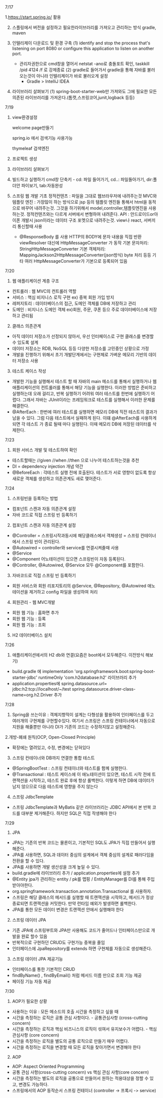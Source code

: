 7/17

1.https://start.spring.io/ 활용

2. 스플링에서 버전을 설정하고 필요한라이브러리를 가져오고 관리하는 방식
   gradle, maven

3. 인텔리제이 다운로드 및 환경 구축
   (1) identify and stop the process that's listening on port 8080 or configure this application to listen on another port.
    - 관리자권한으로 cmd창을 열어서  netstat -ano로 충돌포트 확인, taskkill /pid 4124 /f 로 강제종료
      (2) gradle로 들어가서 gradle을 통해 자바를 불러오는것이 아니라 인텔리제이가 바로 불러오게 설정
       - Gradle > IntelliJ IDEA

4. 라이브러리 살펴보기
   (1) spring-boot-starter-web만 가져와도 그에 필요한 모든 의존된 라이브러리를 가져온다.(톰캣,스프링코어,junit,logback 등등)
   
7/19

1. view환경설정

   welcome page만들기

   spring.io 에서 검색기능 사용가능

   thymeleaf 검색엔진

2. 프로젝트 생성
3. 라이브러리 살펴보기
4. 빌드하고 실행하기
   cmd창 단축키 -  cd: 파일 들어가기, cd..: 파일돌아가기, dir:폴더안 파이보기, tab:자동완성
   

5. 스프링 웹 개발 기초
   정적컨텐츠 : 파일을 그대로 웹브라우저에 내려주는것
   MVC와 템플릿 엔진 : 가장많이 하는 방식으로 jsp 등의 템플릿 엔진들 통해서 html을 동적으로 바꾸어 내려주는것. 
                     그것을 하기위해서 model,controller,템플릿엔진을 사용하는것. 정적컨텐츠와는 다르게 서버에서 변형하여 내려준다.
   API : 안드로이드or아이폰 개발시 json이라는 데이터 구조 포멧으로 내려주는것. view나 react, 서버끼리 통신할때 사용
      - @ResponseBody 를 사용
        HTTP의 BODY에 문자 내용을 직접 반환
        viewResolver 대신에 HttpMessageConverter 가 동작
        기본 문자처리: StringHttpMessageConverter
        기본 객체처리: MappingJackson2HttpMessageConverter(json방식)
        byte 처리 등등 기타 여러 HttpMessageConverter가 기본으로 등록되어 있음
        
7/20

1. 웹 애플리케이션 계층 구조
 - 컨트롤러 : 웹 MVC의 컨트롤러 역할
 - 서비스 : 핵심 비지니스 로직 구현 ex) 중복 회원 가입 방지
 - 레퍼지토리 : 데이터베이스의 접근, 도메인 객체를 DB에 저장하고 관리 
 - 도메인 : 비지니스 도메인 객체 ex)회원, 주문, 쿠폰 등으 주로 데이터베이스에 저장하고 관리됨

2. 클래스 의존관계
 - 아직 데이터 저장소가 선정되지 않아서, 우선 인터페이스로 구현 클래스를 변경할 수 있도록 설계
 - 데이터 저장소는 RDB, NoSQL 등등 다양한 저장소를 고민중인 상황으로 가정
 - 개발을 진행하기 위해서 초기 개발단계에서는 구현체로 가벼운 메모리 기반의 데이터 저장소 사용

3. 테스트 케이스 작성

 - 개발한 기능을 실행해서 테스트 할 때 자바의 main 메소드를 통해서 실행하거나 웹 애플리케이션의 컨트롤러를 통해서 해당 기능을 실행한다.
   이러한 방법은 준비하고 실행하는데 오래 걸리고, 반복 실행하기 어려워 여러 테스트를 한번에 실행하기 어렵다.
   그래서 자바는 JUnit이라는 프레임워크로 테스트를 실행해서 이러한 문제를 해결한다.
 - @AfterEach : 한번에 여러 테스트를 실행하면 메모리 DB에 직전 테스트의 결과가 남을 수 있다. 그럼 다음 테스트에서 실패하게 된다.
                이떄 @AfterEach를 사용하게되면 각 테스트 가 종료 될때 마다 실행된다. 이때 메모리 DB에 저장된 데이터를 삭제한다.
   
7/23
1. 회원 서비스 개발 및 테스트하여 확인
 - 테스트할때는 //given //when //then 으로 나누어 테스트하는것을 추천
 - DI = dependency injection 개념 약간
 - @BeforeEach : 각테스트 실행 전에 호출된다. 테스트가 서로 영향이 없도록 항상 새로운 객체를 생성하고 의존관계도 새로 맺어준다.

7/24
1. 스프링빈을 등록하는 방법
- 컴포넌트 스캔과 자동 의존관계 설정
- 자바 코드로 직접 스프링 빈 등록하기

2. 컴포넌트 스캔과 자동 의존관계 설정 
 - @Controller = 스프링시작과동시에 해당클래스에서 객체생성 = 스프링 컨테이너에서 스프링 빈이 관리된다.
 - @Autowired = controller와 service를 연결시켜줄때 사용
 - @Service
 - @Component 어노테이션이 있으면 스프링빈이 자동 등록된다.
 - @Controller, @Autowired, @Service 모두 @Component를 포함한다.

3. 자바코드로 직접 스프링 빈 등록하기
 - 회원 서비스와 회원 리포지토리의 @Service, @Repository, @Autowired 애노테이션을 제거하고 
    config 파일을 생성하여 처리
   
4. 회원관리  - 웹 MVC개발
 - 회원 웹 기능 : 홈화면 추가
 - 회원 웹 기능 : 등록
 - 회원 웹 기능 : 조회

5. H2 데이터베이스 설치

7/26
1. 애플리케이션에서의 H2 db와 연결(요즘은 boot에서 모두해준다. 이전방식 해보기)
 - build.gradle 에 implementation 'org.springframework.boot:spring-boot-starter-jdbc'
   runtimeOnly 'com.h2database:h2' 라이브러리 추가
 - application.properties에 spring.datasource.url= jdbc:h2:tcp://localhost/~/test
   spring.datasource.driver-class-name=org.h2.Driver 추가
   
7/28
1. Spring을 쓰는이유 : 객체지향적이 설계는 다형성을 활용하여 인터페이스를 두고 여러개의 구현체를 구현할수있다.
                        여기서 스프링은 스프링 컨테이너에서 자동으로 지원을 해줄뿐만 아니라 DI가 기존의 코드는 수정하지않고 설정해준다.

2.개방-폐쇄 원칙(OCP, Open-Closed Principle)
 - 확장에는 열려있고, 수정, 변경에는 닫혀있다

3. 스프링 컨테이너와 DB까지 연결한 통합 테스트
 - @SpringBootTest : 스프링 컨테이너와 테스트를 함께 실행한다.
 - @Transactional : 테스트 케이스에 이 애노테이션이 있으면, 테스트 시작 전에 트랜잭션을 시작하고,
   테스트 완료 후에 항상 롤백한다. 이렇게 하면 DB에 데이터가 남지 않으므로 다음 테스트에 영향을 주지
   않는다
   
4. 스프링 JdbcTemplate
 - 스프링 JdbcTemplate과 MyBatis 같은 라이브러리는 JDBC API에서 본 반복 코드를 대부분
   제거해준다. 하지만 SQL은 직접 작생해야 한다
   
7/29
1. JPA
 - JPA는 기존의 반복 코드는 물론이고, 기본적인 SQL도 JPA가 직접 만들어서 실행해준다.
 - JPA를 사용하면, SQL과 데이터 중심의 설계에서 객체 중심의 설계로 패러다임을 전환을 할 수 있다.
 - JPA를 사용하면 개발 생산성을 크게 높일 수 있다.
 - build.gradle에 라이브러리 추가 / application.properties에 설정 추가
 - @Entity jpa가 관리하는 entity / pk를 맵핑 / EntityManager를 DI를 통해 주입받아야한다.
 - org.springframework.transaction.annotation.Transactional 를 사용하자.
 - 스프링은 해당 클래스의 메서드를 실행할 때 트랜잭션을 시작하고, 메서드가 정상 종료되면 트랜잭션을
   커밋한다. 만약 런타임 예외가 발생하면 롤백한다.
 - JPA를 통한 모든 데이터 변경은 트랜잭션 안에서 실행해야 한다

2. 스프링 데이터 JPA
 - 기존 JPA에 스프링부트와 JPA만 사용해도 코드가 줄어드나 인터페이스만으로 개발을 완료 할수 있음
 - 반복적으로 구현하던 CRUD도 구현가능 중복을 줄임
 - 인터페이스에 JpaRepository를 extends 하면 구현체를 자동으로 생성해준다.

3. 스프링 데이터 JPA 제공기능
 - 인터페이스를 통한 기본적인 CRUD
 - findByName() , findByEmail() 처럼 메서드 이름 만으로 조회 기능 제공
 - 페이징 기능 자동 제공

7/30   
1. AOP가 필요한 상황
 - 사용하는 이유 : 모든 메소드의 호출 시간을 측정하고 싶을 때
 - 시간을 측정하는 로직은 공통 관심 사항이다. - 공통관심사항 (cross-cutting concern)
 - 시간을 측정하는 로직과 핵심 비즈니스의 로직이 섞여서 유지보수가 어렵다. - 핵심관심사항 (core concern)
 - 시간을 측정하는 로직을 별도의 공통 로직으로 만들기 매우 어렵다.
 - 시간을 측정하는 로직을 변경할 때 모든 로직을 찾아가면서 변경해야 한다

2. AOP
 - AOP: Aspect Oriented Programming
 - 공통 관심 사항(cross-cutting concern) vs 핵심 관심 사항(core concern)
 - 시간을 측정하는 별도의 로직을 공통으로 만들어서 원하는 적용대상을 정할 수 있고, 변경도 가능하다.
 - 스프링에서의 AOP 동작순서
    스프링 컨테이너 (controller -> 프록시 -> service)











